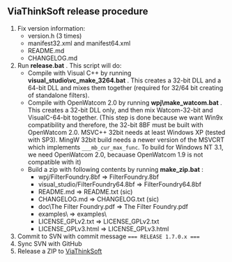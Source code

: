 
ViaThinkSoft release procedure
------------------------------

1. Fix version information:
	- version.h (3 times)
	- manifest32.xml and manifest64.xml
	- README.md
	- CHANGELOG.md
2. Run **release.bat** . This script will do:
	- Compile with Visual C++ by running **visual_studio\vc_make_3264.bat** . This creates a 32-bit DLL and a 64-bit DLL and mixes them together (required for 32/64 bit creating of standalone filters).
	- Compile with OpenWatcom 2.0 by running **wpj\make_watcom.bat** . This creates a 32-bit DLL only, and then mix Watcom-32-bit and VisualC-64-bit together.
	  (This step is done because we want Win9x compatibility and therefore, the 32-bit 8BF must be built with OpenWatcom 2.0.
	  MSVC++ 32bit needs at least Windows XP (tested with SP3). MingW 32bit build needs a newer version of the MSVCRT which implements `___mb_cur_max_func`.
	  To build for Windows NT 3.1, we need OpenWatcom 2.0, becauase OpenWatcom 1.9 is not compatible with it)
	- Build a zip with following contents by running **make_zip.bat** :
		- wpj/FilterFoundry.8bf             => FilterFoundry.8bf
		- visual_studio/FilterFoundry64.8bf => FilterFoundry64.8bf
		- README.md                         => README.txt (sic)
		- CHANGELOG.md                      => CHANGELOG.txt (sic)
		- doc\The Filter Foundry.pdf        => The Filter Foundry.pdf
		- examples\                         => examples\
		- LICENSE_GPLv2.txt                 => LICENSE_GPLv2.txt
		- LICENSE_GPLv3.html                => LICENSE_GPLv3.html
3. Commit to SVN with commit message `=== RELEASE 1.7.0.x ===`
4. Sync SVN with GitHub
5. Release a ZIP to [ViaThinkSoft](https://www.viathinksoft.com/projects/filter_foundry)
